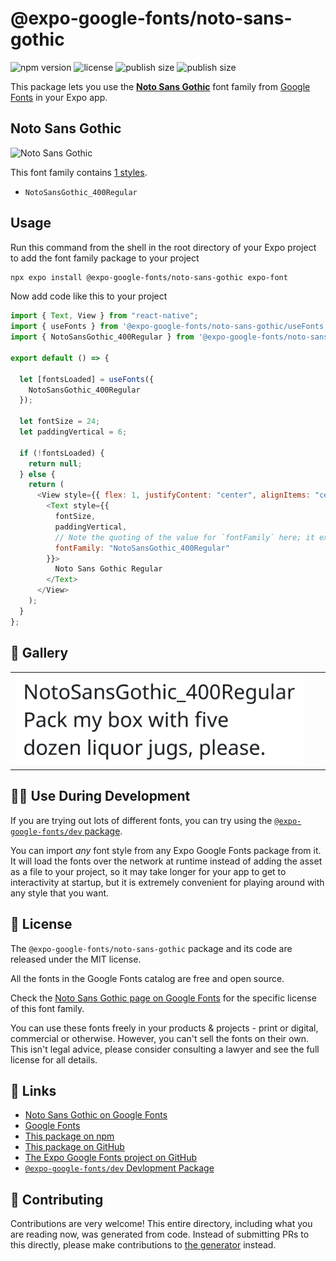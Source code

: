 # @expo-google-fonts/noto-sans-gothic

![npm version](https://flat.badgen.net/npm/v/@expo-google-fonts/noto-sans-gothic)
![license](https://flat.badgen.net/github/license/expo/google-fonts)
![publish size](https://flat.badgen.net/packagephobia/install/@expo-google-fonts/noto-sans-gothic)
![publish size](https://flat.badgen.net/packagephobia/publish/@expo-google-fonts/noto-sans-gothic)

This package lets you use the [**Noto Sans Gothic**](https://fonts.google.com/specimen/Noto+Sans+Gothic) font family from [Google Fonts](https://fonts.google.com/) in your Expo app.

## Noto Sans Gothic

![Noto Sans Gothic](./font-family.png)

This font family contains [1 styles](#-gallery).

- `NotoSansGothic_400Regular`

## Usage

Run this command from the shell in the root directory of your Expo project to add the font family package to your project

```sh
npx expo install @expo-google-fonts/noto-sans-gothic expo-font
```

Now add code like this to your project

```js
import { Text, View } from "react-native";
import { useFonts } from '@expo-google-fonts/noto-sans-gothic/useFonts';
import { NotoSansGothic_400Regular } from '@expo-google-fonts/noto-sans-gothic/400Regular';

export default () => {

  let [fontsLoaded] = useFonts({
    NotoSansGothic_400Regular
  });

  let fontSize = 24;
  let paddingVertical = 6;

  if (!fontsLoaded) {
    return null;
  } else {
    return (
      <View style={{ flex: 1, justifyContent: "center", alignItems: "center" }}>
        <Text style={{
          fontSize,
          paddingVertical,
          // Note the quoting of the value for `fontFamily` here; it expects a string!
          fontFamily: "NotoSansGothic_400Regular"
        }}>
          Noto Sans Gothic Regular
        </Text>
      </View>
    );
  }
};
```

## 🔡 Gallery


||||
|-|-|-|
|![NotoSansGothic_400Regular](./400Regular/NotoSansGothic_400Regular.ttf.png)||||


## 👩‍💻 Use During Development

If you are trying out lots of different fonts, you can try using the [`@expo-google-fonts/dev` package](https://github.com/expo/google-fonts/tree/master/font-packages/dev#readme).

You can import _any_ font style from any Expo Google Fonts package from it. It will load the fonts over the network at runtime instead of adding the asset as a file to your project, so it may take longer for your app to get to interactivity at startup, but it is extremely convenient for playing around with any style that you want.


## 📖 License

The `@expo-google-fonts/noto-sans-gothic` package and its code are released under the MIT license.

All the fonts in the Google Fonts catalog are free and open source.

Check the [Noto Sans Gothic page on Google Fonts](https://fonts.google.com/specimen/Noto+Sans+Gothic) for the specific license of this font family.

You can use these fonts freely in your products & projects - print or digital, commercial or otherwise. However, you can't sell the fonts on their own. This isn't legal advice, please consider consulting a lawyer and see the full license for all details.

## 🔗 Links

- [Noto Sans Gothic on Google Fonts](https://fonts.google.com/specimen/Noto+Sans+Gothic)
- [Google Fonts](https://fonts.google.com/)
- [This package on npm](https://www.npmjs.com/package/@expo-google-fonts/noto-sans-gothic)
- [This package on GitHub](https://github.com/expo/google-fonts/tree/master/font-packages/noto-sans-gothic)
- [The Expo Google Fonts project on GitHub](https://github.com/expo/google-fonts)
- [`@expo-google-fonts/dev` Devlopment Package](https://github.com/expo/google-fonts/tree/master/font-packages/dev)

## 🤝 Contributing

Contributions are very welcome! This entire directory, including what you are reading now, was generated from code. Instead of submitting PRs to this directly, please make contributions to [the generator](https://github.com/expo/google-fonts/tree/master/packages/generator) instead.
